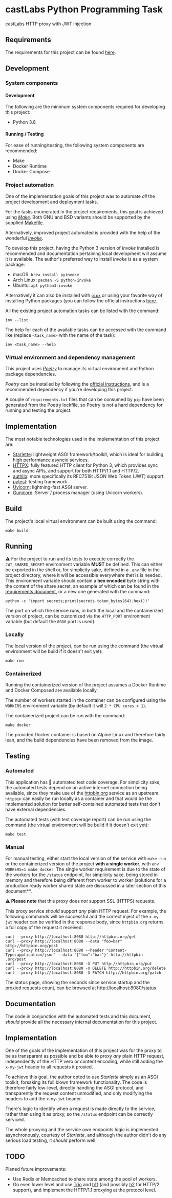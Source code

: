 # castLabs Python Programming Task

castLabs HTTP proxy with JWT injection

## Requirements

The requirements for this project can be found [here](documentation/requirements.md).

## Development

### System components

#### Development

The following are the minimum system components required for developing this project:

- Python 3.8

#### Running / Testing

For ease of running/testing, the following system components are recommended:

- Make
- Docker Runtime
- Docker Compose

### Project automation

One of the implementation goals of this project was to automate _all_ the project development and deployment tasks.

For the tasks enumerated in the project requirements, this goal is achieved using [_Make_](https://en.wikipedia.org/wiki/Make_(software)). Both GNU and BSD variants should be supported by the supplied [Makefile](./Makefile).

Alternatively, improved project automated is provided with the help of the wonderful [_Invoke_](https://www.pyinvoke.org/).

To develop this project, having the Python 3 version of _Invoke_ installed is recommended and documentation pertaining local development will assume it is available. The author's preferred way to install _Invoke_ is as a system package:
- macOS: `brew install pyinvoke`
- Arch Linux: `pacman -S python-invoke`
- Ubuntu: `apt python3-invoke`

Alternatively it can also be installed with [`pipx`](https://pipxproject.github.io/pipx/) or using your favorite way of installing Python packages (you can follow the official instructions [here](https://www.pyinvoke.org/installing.html).

All the existing project automation tasks can be listed with the command:

```
inv --list
```

The help for each of the available tasks can be accessed with the command like (replace `<task_name>` with the name of the task):

```
inv <task_name> --help
```

### Virtual environment and dependency management

This project uses [_Poetry_](https://python-poetry.org/) to manage its virtual environment and Python package dependencies.

_Poetry_ can be installed by following the [official instructions](https://python-poetry.org/docs/#installation), and is a recommended dependency if you're developing this project.

A couple of `requirements.txt` files that can be consumed by `pip` have been generated from the Poetry lockfile, so Poetry is not a hard dependency for running and testing the project.

## Implementation

The most notable technologies used in the implementation of this project are:
- [Starlette](https://www.starlette.io/): lightweight ASGI framework/toolkit, which is ideal for building high performance asyncio services.
- [HTTPX](https://www.python-httpx.org/): fully featured HTTP client for Python 3, which provides sync and async APIs, and support for both HTTP/1.1 and HTTP/2.
- [authlib](https://authlib.org/): more specifically its RFC7519: JSON Web Token (JWT) support.
- [pytest](https://docs.pytest.org/): testing framework.
- [Uvicorn](https://www.uvicorn.org/): lightning-fast ASGI server.
- [Gunicorn](https://gunicorn.org/): Server / process manager (using Uvicorn workers).

## Build

The project's local virtual environment can be built using the command:

```
make build
```

## Running

⚠️ For the project to run and its tests to execute correctly the `JWT_SHARED_SECRET` environment variable **MUST** be defined. This can either be exported in the shell or, for simplicity sake, defined in a `.env` file in the project directory, where it will be accessible everywhere thet is is needed. This environment variable should contain a **hex encoded** byte string with the content of the share secret, an example of which can be found in the [requirements document](documentation/requirements.md), or a new one generated with the command:

```
python -c 'import secrets;print(secrets.token_bytes(64).hex())'
```

The port on which the service runs, in both the local and the containerized version of project, can be customized via the `HTTP_PORT` environment variable (but default the `8080` port is used).

### Locally

The local version of the project, can be run using the command (the virtual environment will be build if it doesn't exit yet):

```
make run
```

### Containerized

Running the containerized version of the project assumes a Docker Runtime and Docker Composed are available locally.

The number of workers started in the container can be configured using the `WORKERS` environment variable (by default it will `2 * CPU cores + 1`).

The containerized project can be run with the command:

```
make docker
```

The provided Docker container is based on Alpine Linux and therefore fairly lean, and the build dependencies have been removed from the image. 

## Testing

### Automated

This application has 💯 automated test code coverage. For simplicity sake, the automated tests depend on an active internet connection being available, since they make use of the [httpbin.org](https://httpbin.org/) service as an upstream. `httpbin` can easily be run locally as a container and that would be the implemented solution for better self-contained automated tests that don't have external dependencies.

The automated tests (with test coverage report) can be run using the command (the virtual environment will be build if it doesn't exit yet):

```
make test
```

### Manual

For manual testing, either start the local version of the service with `make run` or the containerized version of the project **with a single worker**, with `env WORKERS=1 make docker`. The single worker requirement is due to the state of the workers for the `/status` endpoint, for simplicity sake, being stored in memory and therefore being different from worker to worker (solutions for a production ready worker shared state are discussed in a later section of this document**.

⚠️ **Please note** that this proxy does _not_ support SSL (HTTPS) requests.

This proxy service _should_ support _any_ plain HTTP request. For example, the following commands will be successful and the correct inject of the `x-my-jwt` header can be verified in the response body, since `httpbin.org` returns a full copy of the request it received:

```
curl --proxy http://localhost:8080 http://httpbin.org/get
curl --proxy http://localhost:8080 --data "foo=bar" http://httpbin.org/post
curl --proxy http://localhost:8080 --header "Content-Type:application/json" --data '{"foo":"bar"}' http://httpbin
.org/post
curl --proxy http://localhost:8080 -X PUT http://httpbin.org/put
curl --proxy http://localhost:8080 -X DELETE http://httpbin.org/delete
curl --proxy http://localhost:8080 -X PATCH http://httpbin.org/patch
```

The status page, showing the seconds since service startup and the proxied requests count, can be browsed at http://localhost:8080/status

## Documentation

The code in conjunction with the automated tests and this document, _should_ provide all the necessary internal documentation for this project.

## Implementation

One of the goals of the implementation of this project was for the proxy to be as transparent as possible and be able to proxy _any_ plain HTTP request, independently of the HTTP verb or content encoding, while still adding the `x-my-jwt` header to all requests it proxied.

To achieve this goal, the author opted to use _Starlette_ simply as an [ASGI](https://asgi.readthedocs.io/en/latest/) toolkit, forsaking its full blown framework functionality. The code is therefore fairly low-level, directly handling the ASGI protocol, and transparently the request content unmodified, and only modifying the headers to add the `x-my-jwt` header.

There's logic to identify when a request is made directly to the service, rather than using it as proxy, so the `/status` endpoint can be correctly serviced.

The whole proxying and the service own endpoints logic is implemented asynchronously, courtesy of _Starlette_, and although the author didn't do any serious load testing, it _should_ perform well.

## TODO

Planed future improvements:

- Use Redis or Memcached to share state among the pool of workers.
- Go even lower level and use [Trio](https://trio.readthedocs.io/en/stable/) and [h11](https://github.com/python-hyper/h11) (and possibly [h2](https://github.com/python-hyper/hyper-h2) for HTTP/2 support), and implement the HTTP/1.1 proxying at the protocol level.
